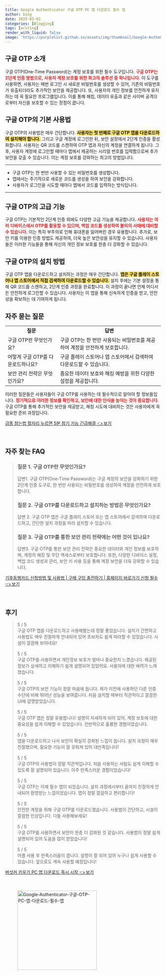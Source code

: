 ```yaml
---
title: Google Authenticator 구글 OTP PC 앱 다운로드 필수 앱
author: bing
date: 2025-02-02
categories: [Blogging]
tags: [writing]
render_with_liquid: false
image: 'https://purplelist.github.io/assets/img/thumbnail/Google-Authenticator-구글-OTP-PC-앱-다운로드-필수-앱.webp'
---
```



<h2 id='구글_OTP_소개'>구글 OTP 소개</h2>

<p>구글 OTP(One-Time Password)는 계정 보호를 위한 필수 도구입니다. <b><span style="color: #ee2323;">구글 OTP는 2단계 인증 방법으로, 사용자 계정 보호를 위한 최고의 솔루션 중 하나입니다.</span></b> 이 도구를 사용하면, 사용자는 매번 로그인 시 새로운 비밀번호를 생성할 수 있어, 기존의 비밀번호가 유출되더라도 추가적인 보안을 제공합니다. 또, 사용자의 개인 정보를 안전하게 유지하는 데 꼭 필요한 프로그램입니다. 이를 통해 해킹, 데이터 유출과 같은 사이버 공격으로부터 자신을 보호할 수 있는 장점이 큽니다.</p>

<h2 id='구글_OTP의_기본_사용법'>구글 OTP의 기본 사용법</h2>

<p>구글 OTP의 사용법은 매우 간단합니다. <b><span style="background-color: #ffe066;">사용자는 첫 번째로 구글 OTP 앱을 다운로드하여 설치해야 합니다.</span></b> 그리고 구글 계정에 로그인한 뒤, 보안 설정에서 2단계 인증을 활성화합니다. 사용자는 QR 코드를 스캔하여 OTP 앱과 자신의 계정을 연결하게 됩니다. 그 후, 사용자 계정에 로그인할 때마다 앱에서 제공하는 시리얼 번호를 입력함으로써 추가 보안을 갖출 수 있습니다. 이는 계정 보호를 강화하는 최고의 방법입니다.</p>

<hr />

<ul>
    <li>구글 OTP는 한 번만 사용할 수 있는 비밀번호를 생성합니다.</li>
    <li>앱에서는 주기적으로 새로운 코드를 생성을 하여 보안을 강화합니다.</li>
    <li>사용자가 로그인을 시도할 때마다 앱에서 코드를 입력하는 방식입니다.</li>
</ul>

<hr />

<h2 id='구글_OTP의_고급_기능'>구글 OTP의 고급 기능</h2>

<p>구글 OTP는 기본적인 2단계 인증 외에도 다양한 고급 기능을 제공합니다. <b><span style="color: #ee2323;">사용자는 여러 디바이스에서 OTP를 활용할 수 있으며, 백업 코드를 생성하여 불의의 사태에 대비할 수 있습니다.</span></b> 이는 특히 부주의로 인해 휴대폰을 잃어버린 경우 유용합니다. 추가로, 보안 키를 이용한 인증 방법도 제공하여, 더욱 높은 보안성을 유지할 수 있습니다. 사용자들은 이러한 기능들을 통해 자신의 개인 정보 보호를 한층 더 강화할 수 있습니다.</p>

<h2 id='구글_OTP의_설치_방법'>구글 OTP의 설치 방법</h2>

<p>구글 OTP 앱을 다운로드하고 설치하는 과정은 매우 간단합니다. <b><span style="background-color: #ffe066;">앱은 구글 플레이 스토어나 앱 스토어에서 직접 검색하여 다운로드할 수 있습니다.</span></b> 설치 후에는 기본 설정을 통해 QR 코드를 스캔하고, 2단계 인증 과정을 완료합니다. 이 과정이 끝나면 언제 어디서든 안전하게 로그인할 수 있습니다. 사용자는 이 앱을 통해 신속하게 인증을 받고, 안전성을 확보하는 데 기여하게 됩니다.</p>

<h2 id='자주_묻는_질문'>자주 묻는 질문</h2>

<table>
    <tr>
        <td style="text-align: center; height: 17px;"><b>질문</b></td>
        <td style="text-align: center; height: 17px;"><b>답변</b></td>
    </tr>
    <tr>
        <td>구글 OTP란 무엇인가요?</td>
        <td>구글 OTP는 한 번만 사용되는 비밀번호를 제공하여 계정을 안전하게 보호합니다.</td>
    </tr>
    <tr>
        <td>어떻게 구글 OTP를 다운로드하나요?</td>
        <td>구글 플레이 스토어나 앱 스토어에서 검색하여 다운로드할 수 있습니다.</td>
    </tr>
    <tr>
        <td>보안 관리 전략은 무엇인가요?</td>
        <td>중요한 데이터 보호와 해킹 예방을 위한 다양한 설정을 제공합니다.</td>
    </tr>
</table>

<p>이러한 질문들은 사용자들이 구글 OTP를 사용하는 데 필수적으로 알아야 할 정보들입니다. <b><span style="color: #ee2323;">정기적으로 이러한 정보를 확인하고, 보안에 대한 인식을 높이는 것이 중요합니다.</span></b> 구글 OTP를 통해 추가적인 보안을 제공받고, 해킹 시도에 대비하는 것은 사용자에게 꼭 필요한 준비 과정입니다.</p>


<p><a class="click-button" title="급똥 참는법 혈자리 누르면 5분 참기 가능 긴급해결" href="https://purplelist.github.io/posts/%EA%B8%89%EB%98%A5-%EC%B0%B8%EB%8A%94%EB%B2%95-%ED%98%88%EC%9E%90%EB%A6%AC-%EB%88%84%EB%A5%B4%EB%A9%B4-5%EB%B6%84-%EC%B0%B8%EA%B8%B0-%EA%B0%80%EB%8A%A5-%EA%B8%B4%EA%B8%89%ED%95%B4%EA%B2%B0/" rel="dofollow">급똥 참는법 혈자리 누르면 5분 참기 가능 긴급해결 👈 보기</a></p><br>
<h2 id='자주_찾는_FAQ'>자주 찾는 FAQ</h2>
<div itemscope="" itemtype="https://schema.org/FAQPage"> 
<blockquote> 
<div itemscope="" itemprop="mainEntity" itemtype="https://schema.org/Question"> 
<h3 itemprop="name">질문 1. 구글 OTP란 무엇인가요?</h3> 
<div itemscope="" itemprop="acceptedAnswer" itemtype="https://schema.org/Answer"> 
<span itemprop="text"> 
<p>답변1. 구글 OTP(One-Time Password)는 구글 계정의 보안을 강화하기 위한 2단계 인증 도구로, 한 번만 사용되는 비밀번호를 생성하여 계정을 안전하게 보호합니다.</p> 
</span> 
</div> 
</div> 

<div itemscope="" itemprop="mainEntity" itemtype="https://schema.org/Question"> 
<h3 itemprop="name">질문 2. 구글 OTP를 다운로드하고 설치하는 방법은 무엇인가요?</h3> 
<div itemscope="" itemprop="acceptedAnswer" itemtype="https://schema.org/Answer"> 
<span itemprop="text"> 
<p>답변 2. 구글 OTP 앱은 구글 플레이 스토어 또는 앱 스토어에서 검색하여 다운로드하고, 간단한 설치 과정을 따라 설치할 수 있습니다.</p> 
</span> 
</div> 
</div> 

<div itemscope="" itemprop="mainEntity" itemtype="https://schema.org/Question"> 
<h3 itemprop="name">질문 3. 구글 OTP를 통한 보안 관리 전략에는 어떤 것이 있나요?</h3> 
<div itemscope="" itemprop="acceptedAnswer" itemtype="https://schema.org/Answer"> 
<span itemprop="text"> 
<p>답변3. 구글 OTP를 통한 보안 관리 전략은 중요한 데이터와 개인 정보를 보호하며, 계정의 해킹 및 무단 액세스로부터 보호합니다. 또한, 다양한 디바이스 설정, 백업 코드 생성과 관리, 보안 키 사용 등을 통해 계정 보안을 더욱 강화할 수 있습니다.</p> 
</span> 
</div> 
</div> 
</blockquote> 
</div>
<p><a class="click-button" title="기후동행카드 신청방법 및 사용법 | 구매 구입 충전하기 | 홈페이지 바로가기 신청 필수" href="https://purplelist.github.io/posts/%EA%B8%B0%ED%9B%84%EB%8F%99%ED%96%89%EC%B9%B4%EB%93%9C-%EC%8B%A0%EC%B2%AD%EB%B0%A9%EB%B2%95-%EB%B0%8F-%EC%82%AC%EC%9A%A9%EB%B2%95-%EA%B5%AC%EB%A7%A4-%EA%B5%AC%EC%9E%85-%EC%B6%A9%EC%A0%84%ED%95%98%EA%B8%B0-%ED%99%88%ED%8E%98%EC%9D%B4%EC%A7%80-%EB%B0%94%EB%A1%9C%EA%B0%80%EA%B8%B0-%EC%8B%A0%EC%B2%AD-%ED%95%84%EC%88%98/" rel="dofollow">기후동행카드 신청방법 및 사용법 | 구매 구입 충전하기 | 홈페이지 바로가기 신청 필수 👈 보기</a></p><br>
<h2 id='후기'>후기</h2>
<div itemscope itemtype="https://schema.org/Product">
  <blockquote>
  <div itemprop="review" itemscope itemtype="https://schema.org/Review">
      <div itemprop="reviewRating" itemscope itemtype="https://schema.org/Rating"> <span itemprop="ratingValue">5</span> / <span itemprop="bestRating">5</span> </div>
      <span itemprop="reviewBody">구글 OTP 앱을 다운로드하고 사용해봤는데 정말 좋았습니다. 설치가 간편하고 사용법도 매우 친절하게 안내되어 있어 초보자도 쉽게 따라할 수 있었습니다. 시설이 깔끔해 보이네요!</span>
  </div>
  <br>
  <div itemprop="review" itemscope itemtype="https://schema.org/Review">
      <div itemprop="reviewRating" itemscope itemtype="https://schema.org/Rating"> <span itemprop="ratingValue">5</span> / <span itemprop="bestRating">5</span> </div>
      <span itemprop="reviewBody">구글 OTP를 사용하면서 개인정보 보호가 얼마나 중요한지 느꼈습니다. 제공된 정보가 상세하고 이해하기 쉽게 설명되어 있었어요. 사용자에 대한 배려가 느껴졌습니다.</span>
  </div>
  <br>
  <div itemprop="review" itemscope itemtype="https://schema.org/Review">
      <div itemprop="reviewRating" itemscope itemtype="https://schema.org/Rating"> <span itemprop="ratingValue">5</span> / <span itemprop="bestRating">5</span> </div>
      <span itemprop="reviewBody">구글 OTP의 보안 기능이 정말 마음에 듭니다. 제가 이전에 사용하던 다른 인증 수단에 비해 뛰어난 성능을 보여줍니다. 처음 설치할 때부터 직관적이고 깔끔한 UI에 감명받았습니다.</span>
  </div>
  <br>
  <div itemprop="review" itemscope itemtype="https://schema.org/Review">
      <div itemprop="reviewRating" itemscope itemtype="https://schema.org/Rating"> <span itemprop="ratingValue">5</span> / <span itemprop="bestRating">5</span> </div>
      <span itemprop="reviewBody">구글 OTP 앱은 정말 유용합니다! 설명이 자세하게 되어 있어, 계정 보호에 대한 중요성을 쉽게 이해할 수 있었습니다. 전반적으로 훌륭한 경험이었습니다.</span>
  </div>
  <br>
  <div itemprop="review" itemscope itemtype="https://schema.org/Review">
      <div itemprop="reviewRating" itemscope itemtype="https://schema.org/Rating"> <span itemprop="ratingValue">5</span> / <span itemprop="bestRating">5</span> </div>
      <span itemprop="reviewBody">앱을 다운로드하고 나서 보안이 확실히 강화된 느낌이 듭니다. 설치 과정이 매우 친절했으며, 필요한 기능이 잘 갖춰져 있어 대만족입니다!</span>
  </div>
  <br>
  <div itemprop="review" itemscope itemtype="https://schema.org/Review">
      <div itemprop="reviewRating" itemscope itemtype="https://schema.org/Rating"> <span itemprop="ratingValue">5</span> / <span itemprop="bestRating">5</span> </div>
      <span itemprop="reviewBody">구글 OTP의 사용법이 정말 직관적입니다. 처음 사용하는 사람도 쉽게 이해할 수 있도록 잘 설명되어 있습니다. 아주 만족스러운 경험이었습니다!</span>
  </div>
  <br>
  <div itemprop="review" itemscope itemtype="https://schema.org/Review">
      <div itemprop="reviewRating" itemscope itemtype="https://schema.org/Rating"> <span itemprop="ratingValue">5</span> / <span itemprop="bestRating">5</span> </div>
      <span itemprop="reviewBody">구글 OTP는 이제 필수 앱이 되었습니다. 설치 과정에서부터 끝까지 친절하게 안내되어 환영받는 느낌이었습니다. 앱이 정말 깔끔하고 편리합니다!</span>
  </div>
  <br>
  <div itemprop="review" itemscope itemtype="https://schema.org/Review">
      <div itemprop="reviewRating" itemscope itemtype="https://schema.org/Rating"> <span itemprop="ratingValue">5</span> / <span itemprop="bestRating">5</span> </div>
      <span itemprop="reviewBody">안전한 계정을 위해 구글 OTP를 다운로드했습니다. 사용법이 간단하고, 시설이 깔끔한 인상입니다. 다들 사용해보세요!</span>
  </div>
  <br>
  <div itemprop="review" itemscope itemtype="https://schema.org/Review">
      <div itemprop="reviewRating" itemscope itemtype="https://schema.org/Rating"> <span itemprop="ratingValue">5</span> / <span itemprop="bestRating">5</span> </div>
      <span itemprop="reviewBody">구글 OTP를 사용하면서 보안이 한층 더 강화된 것 같습니다. 사용법이 정말 쉽게 설명되어 있어 도움을 많이 받았습니다!</span>
  </div>
  <br>
  <div itemprop="review" itemscope itemtype="https://schema.org/Review">
      <div itemprop="reviewRating" itemscope itemtype="https://schema.org/Rating"> <span itemprop="ratingValue">5</span> / <span itemprop="bestRating">5</span> </div>
      <span itemprop="reviewBody">어플 사용 후 만족스러움이 큽니다. 설명이 잘 되어 있어 누구나 쉽게 사용할 수 있습니다. 앞으로도 계속 사용할 예정입니다!</span>
  </div>
  </blockquote>
</div>
<p><a class="click-button" title="버섯커 키우기 PC 앱 다운로드 즉시 시작" href="https://purplelist.github.io/posts/%EB%B2%84%EC%84%AF%EC%BB%A4-%ED%82%A4%EC%9A%B0%EA%B8%B0-PC-%EC%95%B1-%EB%8B%A4%EC%9A%B4%EB%A1%9C%EB%93%9C-%EC%A6%89%EC%8B%9C-%EC%8B%9C%EC%9E%91/" rel="dofollow">버섯커 키우기 PC 앱 다운로드 즉시 시작 👈 보기</a></p><br>
<figure class="image"><img src="https://purplelist.github.io/assets/img/thumbnail/Google-Authenticator-구글-OTP-PC-앱-다운로드-필수-앱.webp" alt="Google-Authenticator-구글-OTP-PC-앱-다운로드-필수-앱" width="256" height="256"></figure>